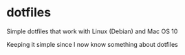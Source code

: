 # dotfiles
Simple dotfiles that work with Linux (Debian) and Mac OS 10

Keeping it simple since I now know something about dotfiles
